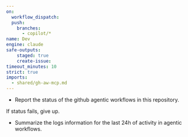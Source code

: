 ```yaml
---
on: 
  workflow_dispatch:
  push:
    branches:
      - copilot/*
name: Dev
engine: claude
safe-outputs:
    staged: true
    create-issue:
timeout_minutes: 10
strict: true
imports:
  - shared/gh-aw-mcp.md
---
```


- Report the status of the github agentic workflows in this repository.

If status fails, give up.

- Summarize the logs information for the last 24h of activity in agentic workflows.